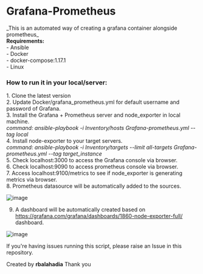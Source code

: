 # Grafana-Prometheus
</h2>_This is an automated way of creating a grafana container alongside prometheus_</h2><br>
<b>Requirements:</b><br>
- Ansible<br>
- Docker<br>
- docker-compose:1.17.1<br>
- Linux<br>
<h3>How to run it in your local/server:</h3>
1. Clone the latest version <br>
2. Update Docker/grafana_prometheus.yml for default username and password of Grafana.<br>
3. Install the Grafana + Prometheus server  and node_exporter in local machine.<br>
  <i> command: ansible-playbook -i Inventory/hosts Grafana-prometheus.yml --tag local</i><br>
4. Install node-exporter to your target servers.<br>
  <i> command: ansible-playbook -i Inventory/targets --limit all-targets Grafana-prometheus.yml --tag target_instance</i><br>
5. Check localhost:3000 to access the Grafana console via browser.<br>
6. Check localhost:9090 to access prometheus console via browser.<br>
7. Access localhost:9100/metrics to see if node_exporter is generating metrics via browser.<br>
8. Prometheus datasource will be automatically added to the sources.<br>

![image](https://github.com/user-attachments/assets/6b426a4a-c008-43da-ae19-83b93cd9bc67)

9. A dashboard will be automatically created based on https://grafana.com/grafana/dashboards/1860-node-exporter-full/ dashboard.<br>

![image](https://github.com/user-attachments/assets/bc988770-b4fe-4962-bd47-580ece6b20a5)




If you're having issues running this script, please raise an Issue in this repository.

Created by **rbalahadia**
Thank you
